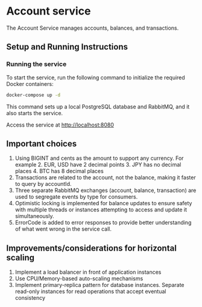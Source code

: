 # Account service

The Account Service manages accounts, balances, and transactions.

## Setup and Running Instructions

### Running the service

To start the service, run the following command to initialize the required Docker containers:

```bash
docker-compose up -d
```
This command sets up a local PostgreSQL database and RabbitMQ, and it also starts the service.

Access the service at [http://localhost:8080](http://localhost:8080)

## Important choices
1. Using BIGINT and cents as the amount to support any currency. For example
   2. EUR, USD have 2 decimal points
   3. JPY has no decimal places
   4. BTC has 8 decimal places
2. Transactions are related to the account, not the balance, making it faster to query by accountId.
3. Three separate RabbitMQ exchanges (account, balance, transaction) are used to segregate events by type for consumers.
4. Optimistic locking is implemented for balance updates to ensure safety with multiple threads or instances attempting to access and update it simultaneously.
5. ErrorCode is added to error responses to provide better understanding of what went wrong in the service call.

## Improvements/considerations for horizontal scaling
1. Implement a load balancer in front of application instances
2. Use CPU/Memory-based auto-scaling mechanisms
3. Implement primary-replica pattern for database instances. Separate read-only instances for read operations that accept eventual consistency

